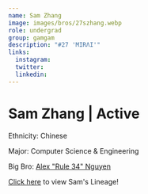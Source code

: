 ```yaml
---
name: Sam Zhang
image: images/bros/27szhang.webp
role: undergrad
group: gamgam
description: "#27 'MIRΛI'"
links:
  instagram: 
  twitter: 
  linkedin: 
---
```


# Sam Zhang | Active
Ethnicity: Chinese

Major: Computer Science & Engineering

Big Bro: [Alex "Rule 34" Nguyen](05anguyen)

[Click here](/ujis/) to view Sam's Lineage!